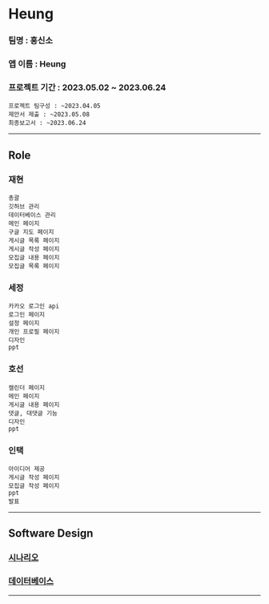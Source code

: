 # Heung

### 팀명 : 흥신소

### 앱 이름 : Heung

### 프로젝트 기간 : 2023.05.02 ~ 2023.06.24
```
프로젝트 팀구성 : ~2023.04.05
제안서 제출 : ~2023.05.08
최종보고서 : ~2023.06.24
```

---

## Role

### 재현
```
총괄
깃허브 관리
데이터베이스 관리
메인 페이지
구글 지도 페이지
게시글 목록 페이지
게시글 작성 페이지
모집글 내용 페이지
모집글 목록 페이지
```

### 세정
```
카카오 로그인 api
로그인 페이지
설정 페이지
개인 프로필 페이지
디자인
ppt
```

### 호선
```
캘린더 페이지
메인 페이지
게시글 내용 페이지
댓글, 대댓글 기능
디자인
ppt
```

### 인택
```
아이디어 제공
게시글 작성 페이지
모집글 작성 페이지
ppt
발표
```

---

## Software Design

### [시나리오](https://github.com/jaehyun-0103/Heung/blob/main/Scenario.md)

### [데이터베이스](https://github.com/jaehyun-0103/Heung/blob/main/Database.md)

---

